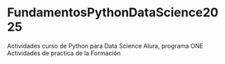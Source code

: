 # FundamentosPythonDataScience2025
Actividades curso de Python para Data Science Alura, programa ONE
Actividades de practica de la Formación
